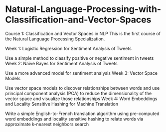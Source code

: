 # Natural-Language-Processing-with-Classification-and-Vector-Spaces

Course 1: Classification and Vector Spaces in NLP
This is the first course of the Natural Language Processing Specialization.

Week 1: Logistic Regression for Sentiment Analysis of Tweets

Use a simple method to classify positive or negative sentiment in tweets
Week 2: Naïve Bayes for Sentiment Analysis of Tweets

Use a more advanced model for sentiment analysis
Week 3: Vector Space Models

Use vector space models to discover relationships between words and use principal component analysis (PCA) to reduce the dimensionality of the vector space and visualize those relationships
Week 4: Word Embeddings and Locality Sensitive Hashing for Machine Translation

Write a simple English-to-French translation algorithm using pre-computed word embeddings and locality sensitive hashing to relate words via approximate k-nearest neighbors search
